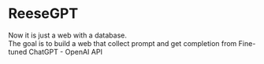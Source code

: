 # ReeseGPT
Now it is just a web with a database.<br>
The goal is to build a web that collect prompt and get completion from Fine-tuned ChatGPT - OpenAI API
